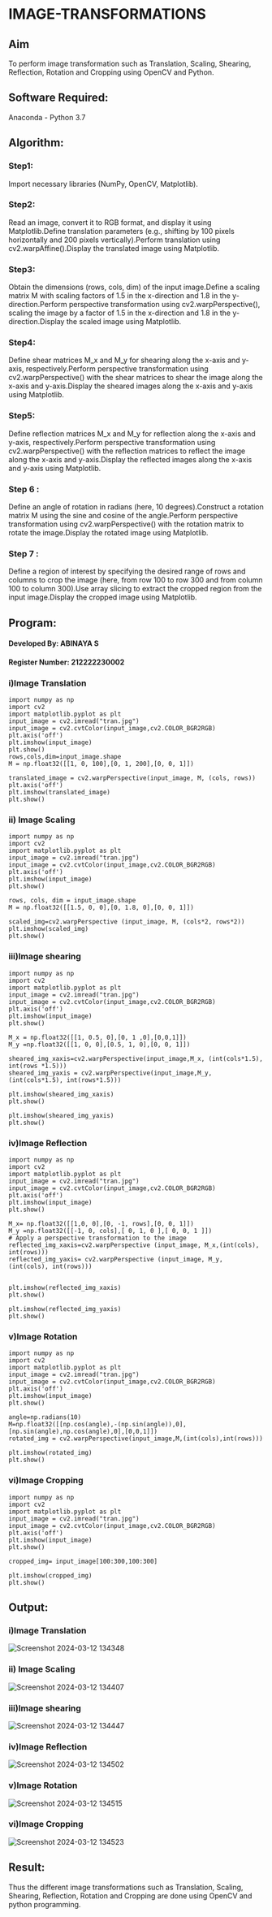 # IMAGE-TRANSFORMATIONS


## Aim
To perform image transformation such as Translation, Scaling, Shearing, Reflection, Rotation and Cropping using OpenCV and Python.

## Software Required:
Anaconda - Python 3.7

## Algorithm:
### Step1:
Import necessary libraries (NumPy, OpenCV, Matplotlib).

### Step2:
Read an image, convert it to RGB format, and display it using Matplotlib.Define translation parameters (e.g., shifting by 100 pixels horizontally and 200 pixels vertically).Perform translation using cv2.warpAffine().Display the translated image using Matplotlib.

### Step3:
Obtain the dimensions (rows, cols, dim) of the input image.Define a scaling matrix M with scaling factors of 1.5 in the x-direction and 1.8 in the y-direction.Perform perspective transformation using cv2.warpPerspective(), scaling the image by a factor of 1.5 in the x-direction and 1.8 in the y-direction.Display the scaled image using Matplotlib.

### Step4:
Define shear matrices M_x and M_y for shearing along the x-axis and y-axis, respectively.Perform perspective transformation using cv2.warpPerspective() with the shear matrices to shear the image along the x-axis and y-axis.Display the sheared images along the x-axis and y-axis using Matplotlib.

### Step5:
Define reflection matrices M_x and M_y for reflection along the x-axis and y-axis, respectively.Perform perspective transformation using cv2.warpPerspective() with the reflection matrices to reflect the image along the x-axis and y-axis.Display the reflected images along the x-axis and y-axis using Matplotlib.

### Step 6 :
Define an angle of rotation in radians (here, 10 degrees).Construct a rotation matrix M using the sine and cosine of the angle.Perform perspective transformation using cv2.warpPerspective() with the rotation matrix to rotate the image.Display the rotated image using Matplotlib.
### Step 7 :
Define a region of interest by specifying the desired range of rows and columns to crop the image (here, from row 100 to row 300 and from column 100 to column 300).Use array slicing to extract the cropped region from the input image.Display the cropped image using Matplotlib.


## Program:

#### Developed By: ABINAYA S
#### Register Number: 212222230002
### i)Image Translation
```
import numpy as np
import cv2
import matplotlib.pyplot as plt
input_image = cv2.imread("tran.jpg")
input_image = cv2.cvtColor(input_image,cv2.COLOR_BGR2RGB)
plt.axis('off')
plt.imshow(input_image)
plt.show()
rows,cols,dim=input_image.shape
M = np.float32([[1, 0, 100],[0, 1, 200],[0, 0, 1]])

translated_image = cv2.warpPerspective(input_image, M, (cols, rows))
plt.axis('off')
plt.imshow(translated_image)
plt.show()
```
### ii) Image Scaling
```
import numpy as np
import cv2
import matplotlib.pyplot as plt
input_image = cv2.imread("tran.jpg")
input_image = cv2.cvtColor(input_image,cv2.COLOR_BGR2RGB)
plt.axis('off')
plt.imshow(input_image)
plt.show()

rows, cols, dim = input_image.shape 
M = np.float32([[1.5, 0, 0],[0, 1.8, 0],[0, 0, 1]])

scaled_img=cv2.warpPerspective (input_image, M, (cols*2, rows*2))
plt.imshow(scaled_img)
plt.show()
```
### iii)Image shearing
```
import numpy as np
import cv2
import matplotlib.pyplot as plt
input_image = cv2.imread("tran.jpg")
input_image = cv2.cvtColor(input_image,cv2.COLOR_BGR2RGB)
plt.axis('off')
plt.imshow(input_image)
plt.show()

M_x = np.float32([[1, 0.5, 0],[0, 1 ,0],[0,0,1]])
M_y =np.float32([[1, 0, 0],[0.5, 1, 0],[0, 0, 1]])

sheared_img_xaxis=cv2.warpPerspective(input_image,M_x, (int(cols*1.5), int(rows *1.5)))
sheared_img_yaxis = cv2.warpPerspective(input_image,M_y,(int(cols*1.5), int(rows*1.5)))

plt.imshow(sheared_img_xaxis)
plt.show()

plt.imshow(sheared_img_yaxis)
plt.show()
```
### iv)Image Reflection
```
import numpy as np
import cv2
import matplotlib.pyplot as plt
input_image = cv2.imread("tran.jpg")
input_image = cv2.cvtColor(input_image,cv2.COLOR_BGR2RGB)
plt.axis('off')
plt.imshow(input_image)
plt.show()

M_x= np.float32([[1,0, 0],[0, -1, rows],[0, 0, 1]])
M_y =np.float32([[-1, 0, cols],[ 0, 1, 0 ],[ 0, 0, 1 ]])
# Apply a perspective transformation to the image
reflected_img_xaxis=cv2.warpPerspective (input_image, M_x,(int(cols), int(rows)))
reflected_img_yaxis= cv2.warpPerspective (input_image, M_y, (int(cols), int(rows)))

                                         
plt.imshow(reflected_img_xaxis)
plt.show()

plt.imshow(reflected_img_yaxis)
plt.show()

```
### v)Image Rotation
```
import numpy as np
import cv2
import matplotlib.pyplot as plt
input_image = cv2.imread("tran.jpg")
input_image = cv2.cvtColor(input_image,cv2.COLOR_BGR2RGB)
plt.axis('off')
plt.imshow(input_image)
plt.show()

angle=np.radians(10)
M=np.float32([[np.cos(angle),-(np.sin(angle)),0],[np.sin(angle),np.cos(angle),0],[0,0,1]])
rotated_img = cv2.warpPerspective(input_image,M,(int(cols),int(rows)))

plt.imshow(rotated_img)
plt.show()

```
### vi)Image Cropping
```
import numpy as np
import cv2
import matplotlib.pyplot as plt
input_image = cv2.imread("tran.jpg")
input_image = cv2.cvtColor(input_image,cv2.COLOR_BGR2RGB)
plt.axis('off')
plt.imshow(input_image)
plt.show()

cropped_img= input_image[100:300,100:300]

plt.imshow(cropped_img)
plt.show()

```


## Output:
### i)Image Translation

![Screenshot 2024-03-12 134348](https://github.com/abinayasangeetha/IMAGE-TRANSFORMATIONS/assets/119393675/063467b5-a08b-4f3f-a836-ca41e71eb94f)

### ii) Image Scaling

![Screenshot 2024-03-12 134407](https://github.com/abinayasangeetha/IMAGE-TRANSFORMATIONS/assets/119393675/ae8be2a8-0a5a-44a3-8fa7-6ae2357f2a52)


### iii)Image shearing
![Screenshot 2024-03-12 134447](https://github.com/abinayasangeetha/IMAGE-TRANSFORMATIONS/assets/119393675/474d2048-df67-4c61-9649-12b7995e02d1)


### iv)Image Reflection
![Screenshot 2024-03-12 134502](https://github.com/abinayasangeetha/IMAGE-TRANSFORMATIONS/assets/119393675/d2d72622-7d45-43d0-8aaf-724cd35eb6ef)



### v)Image Rotation


![Screenshot 2024-03-12 134515](https://github.com/abinayasangeetha/IMAGE-TRANSFORMATIONS/assets/119393675/3680907a-45da-43ad-9a07-d807c8930273)


### vi)Image Cropping
![Screenshot 2024-03-12 134523](https://github.com/abinayasangeetha/IMAGE-TRANSFORMATIONS/assets/119393675/4bebd0fe-00e5-4cb1-99c4-d370e2c614d7)






## Result: 

Thus the different image transformations such as Translation, Scaling, Shearing, Reflection, Rotation and Cropping are done using OpenCV and python programming.
